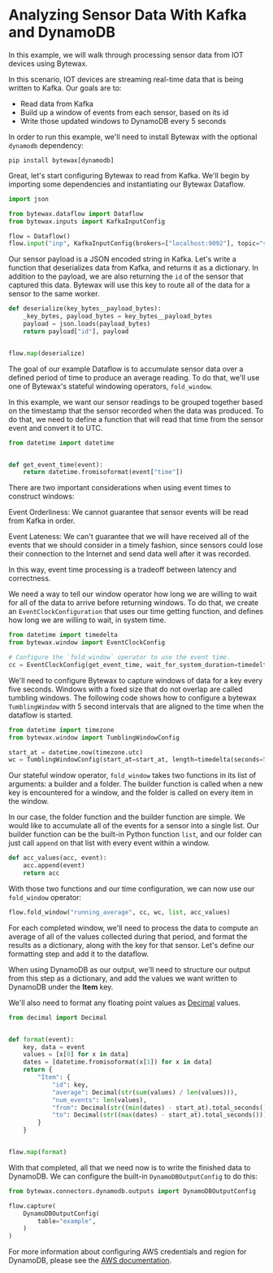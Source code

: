 # Analyzing Sensor Data With Kafka and DynamoDB

In this example, we will walk through processing sensor data from IOT devices using Bytewax.

In this scenario, IOT devices are streaming real-time data that is being written to Kafka. Our goals are to:

- Read data from Kafka
- Build up a window of events from each sensor, based on its id
- Write those updated windows to DynamoDB every 5 seconds

In order to run this example, we'll need to install Bytewax with the optional `dynamodb` dependency:

```shell
pip install bytewax[dynamodb]
```

Great, let's start configuring Bytewax to read from Kafka. We'll begin by importing some dependencies and instantiating our Bytewax Dataflow.

```python
import json

from bytewax.dataflow import Dataflow
from bytewax.inputs import KafkaInputConfig

flow = Dataflow()
flow.input("inp", KafkaInputConfig(brokers=["localhost:9092"], topic="sensor_topic"))
```

Our sensor payload is a JSON encoded string in Kafka. Let's write a function that deserializes data from Kafka, and returns it as a dictionary. In addition to the payload, we are also returning the `id` of the sensor that captured this data. Bytewax will use this key to route all of the data for a sensor to the same worker.

```python
def deserialize(key_bytes__payload_bytes):
    _key_bytes, payload_bytes = key_bytes__payload_bytes
    payload = json.loads(payload_bytes)
    return payload["id"], payload


flow.map(deserialize)
```

The goal of our example Dataflow is to accumulate sensor data over a defined period of time to produce an average reading. To do that, we'll use one of Bytewax's stateful windowing operators, `fold_window`.

In this example, we want our sensor readings to be grouped together based on the timestamp that the sensor recorded when the data was produced. To do that, we need to define a function that will read that time from the sensor event and convert it to UTC.

```python
from datetime import datetime


def get_event_time(event):
    return datetime.fromisoformat(event["time"])
```

There are two important considerations when using event times to construct windows:

Event Orderliness: We cannot guarantee that sensor events will be read from Kafka in order.

Event Lateness: We can't guarantee that we will have received all of the events that we should consider in a timely fashion, since sensors could lose their connection to the Internet and send data well after it was recorded.

In this way, event time processing is a tradeoff between latency and correctness.

We need a way to tell our window operator how long we are willing to wait for all of the data to arrive before returning windows. To do that, we create an `EventClockConfiguration` that uses our time getting function, and defines how long we are willing to wait, in system time.

```python
from datetime import timedelta
from bytewax.window import EventClockConfig

# Configure the `fold_window` operator to use the event time.
cc = EventClockConfig(get_event_time, wait_for_system_duration=timedelta(seconds=10))
```

We'll need to configure Bytewax to capture windows of data for a key every five seconds. Windows with a fixed size that do not overlap are called tumbling windows. The following code shows how to configure a bytewax `TumblingWindow` with 5 second intervals that are aligned to the time when the dataflow is started.

```python
from datetime import timezone
from bytewax.window import TumblingWindowConfig

start_at = datetime.now(timezone.utc)
wc = TumblingWindowConfig(start_at=start_at, length=timedelta(seconds=5))
```

Our stateful window operator, `fold_window` takes two functions in its list of arguments: a builder and a folder. The builder function is called when a new key is encountered for a window, and the folder is called on every item in the window.

In our case, the folder function and the builder function are simple. We would like to accumulate all of the events for a sensor into a single list. Our builder function can be the built-in Python function `list`, and our folder can just call `append` on that list with every event within a window.

```python
def acc_values(acc, event):
    acc.append(event)
    return acc
```

With those two functions and our time configuration, we can now use our `fold_window` operator:

```python
flow.fold_window("running_average", cc, wc, list, acc_values)
```

For each completed window, we'll need to process the data to compute an average of all of the values collected during that period, and format the results as a dictionary, along with the key for that sensor. Let's define our formatting step and add it to the dataflow.

When using DynamoDB as our output, we'll need to structure our output from this step as a dictionary, and add the values we want written to DynamoDB under the **Item** key.

We'll also need to format any floating point values as [Decimal](https://docs.python.org/3/library/decimal.html) values.

```python
from decimal import Decimal


def format(event):
    key, data = event
    values = [x[0] for x in data]
    dates = [datetime.fromisoformat(x[1]) for x in data]
    return {
        "Item": {
            "id": key,
            "average": Decimal(str(sum(values) / len(values))),
            "num_events": len(values),
            "from": Decimal(str((min(dates) - start_at).total_seconds())),
            "to": Decimal(str((max(dates) - start_at).total_seconds())),
        }
    }


flow.map(format)
```

With that completed, all that we need now is to write the finished data to DynamoDB. We can configure the built-in `DynamoDBOutputConfig` to do this:

```python
from bytewax.connectors.dynamodb.outputs import DynamoDBOutputConfig

flow.capture(
    DynamoDBOutputConfig(
        table="example",
    )
)
```

For more information about configuring AWS credentials and region for DynamoDB, please see the [AWS documentation](https://docs.aws.amazon.com/sdk-for-rust/latest/dg/credentials.html).
